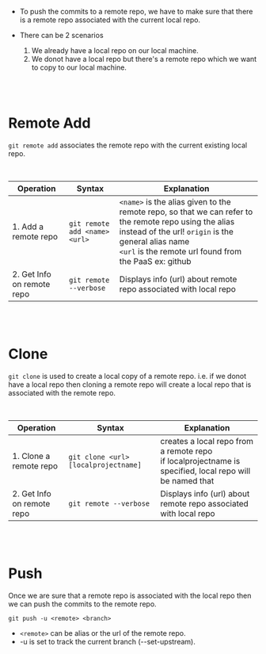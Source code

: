 - To push the commits to a remote repo, we have to make sure that there is a remote repo associated with the current local repo.

- There can be 2 scenarios

    1. We already have a local repo on our local machine.
    2. We donot have a local repo but there's a remote repo which we want to copy to our local machine.

<br>
<br>

# Remote Add 

`git remote add` associates the remote repo with the current existing local repo.

<br>

| Operation | Syntax | Explanation | 
|----------|----------|----|
|1. Add a remote repo | `git remote add <name> <url>` |  `<name>` is the alias given to the remote repo, so that we can refer to the remote repo using the alias instead of the url!  `origin` is the general alias name <br> `<url` is the remote url found from the PaaS ex: github| 
|2. Get Info on remote repo | `git remote --verbose`| Displays info (url) about remote repo associated with local repo |

<br/>
<br/>

# Clone 

`git clone` is used to create a local copy of a remote repo. i.e. if we donot have a local repo then cloning a remote repo will create a local repo that is associated with the remote repo.

<br/>

| Operation | Syntax | Explanation | 
|----------|----------|----|
|1. Clone a remote repo | `git clone <url> [localprojectname]` |  creates a local repo from a remote repo <br/> if localprojectname is specified, local repo will be named that | 
|2. Get Info on remote repo | `git remote --verbose`| Displays info (url) about remote repo associated with local repo |

<br/>
<br/>

# Push

Once we are sure that a remote repo is associated with the local repo then we can push the commits to the remote repo.

```
git push -u <remote> <branch>
```

- `<remote>` can be alias or the url of the remote repo.
- -u is set to track the current branch (--set-upstream).